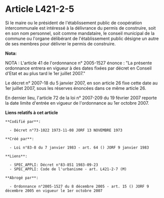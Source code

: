 # Article L421-2-5

Si le maire ou le président de l'établissement public de coopération intercommunale est intéressé à la délivrance du permis
de construire, soit en son nom personnel, soit comme mandataire, le conseil municipal de la commune ou l'organe délibérant de
l'établissement public désigne un autre de ses membres pour délivrer le permis de construire.

**Nota:**

NOTA : L'article 41 de l'ordonnance n° 2005-1527 énonce : "La présente ordonnance entrera en vigueur à des dates fixées par
décret en Conseil d'Etat et au plus tard le 1er juillet 2007."

Le décret n° 2007-18 du 5 janvier 2007, en son article 26 fixe cette date au 1er juillet 2007, sous les réserves énoncées
dans ce même article 26.

En dernier lieu, l'article 72 de la loi n° 2007-209 du 19 février 2007 reporte la date limite d'entrée en vigueur de
l'ordonnance au 1er octobre 2007.

**Liens relatifs à cet article**

	**Codifié par**:

	  - Décret n°73-1022 1973-11-08 JORF 13 NOVEMBRE 1973

	**Créé par**:

	  - Loi n°83-8 du 7 janvier 1983 - art. 64 () JORF 9 janvier 1983

	**Liens**:

	  - SPEC_APPLI: Décret n°83-851 1983-09-23
	  - SPEC_APPLI: Code de l'urbanisme - art. L421-2-7 (M)

	**Abrogé par**:

	  - Ordonnance n°2005-1527 du 8 décembre 2005 - art. 15 () JORF 9 décembre 2005 en vigueur le 1er octobre 2007
